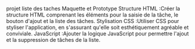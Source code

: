 projet liste des taches
Maquette et Prototype 
Structure HTML :Créer la structure HTML comprenant les éléments pour la saisie de la tâche, le bouton d'ajout et la liste des tâches.
Stylisation CSS :Utiliser CSS pour styliser l'application, en s'assurant qu'elle soit esthétiquement agréable et conviviale.
JavaScript :Ajouter la logique JavaScript  pour permettre l'ajout et la suppression de tâches de la liste.

